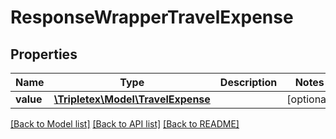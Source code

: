 # ResponseWrapperTravelExpense

## Properties
Name | Type | Description | Notes
------------ | ------------- | ------------- | -------------
**value** | [**\Tripletex\Model\TravelExpense**](TravelExpense.md) |  | [optional] 

[[Back to Model list]](../README.md#documentation-for-models) [[Back to API list]](../README.md#documentation-for-api-endpoints) [[Back to README]](../README.md)

